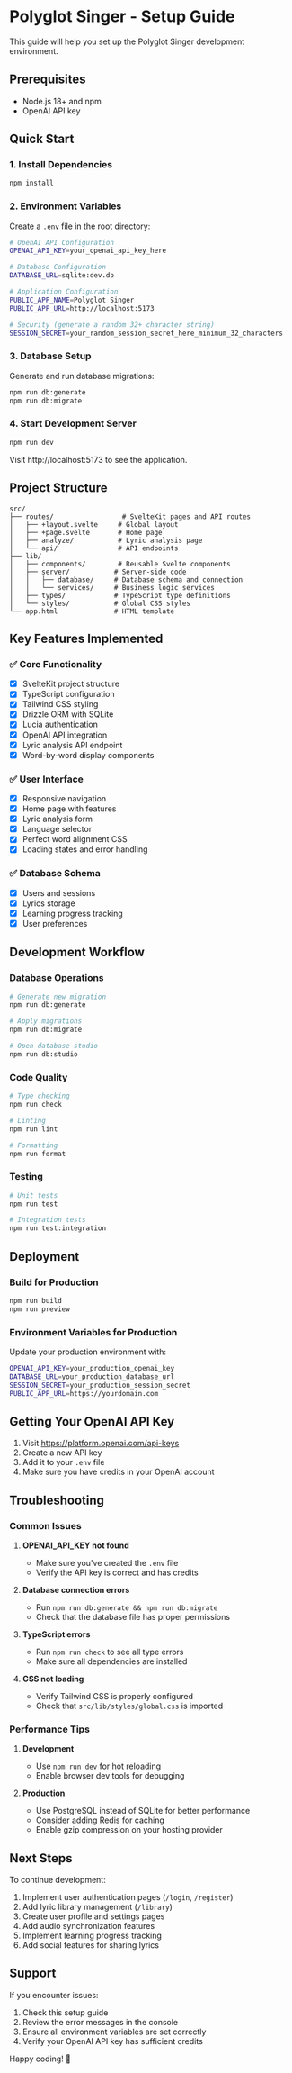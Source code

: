 # Polyglot Singer - Setup Guide

This guide will help you set up the Polyglot Singer development environment.

## Prerequisites

- Node.js 18+ and npm
- OpenAI API key

## Quick Start

### 1. Install Dependencies

```bash
npm install
```

### 2. Environment Variables

Create a `.env` file in the root directory:

```bash
# OpenAI API Configuration
OPENAI_API_KEY=your_openai_api_key_here

# Database Configuration
DATABASE_URL=sqlite:dev.db

# Application Configuration
PUBLIC_APP_NAME=Polyglot Singer
PUBLIC_APP_URL=http://localhost:5173

# Security (generate a random 32+ character string)
SESSION_SECRET=your_random_session_secret_here_minimum_32_characters
```

### 3. Database Setup

Generate and run database migrations:

```bash
npm run db:generate
npm run db:migrate
```

### 4. Start Development Server

```bash
npm run dev
```

Visit http://localhost:5173 to see the application.

## Project Structure

```
src/
├── routes/                 # SvelteKit pages and API routes
│   ├── +layout.svelte     # Global layout
│   ├── +page.svelte       # Home page
│   ├── analyze/           # Lyric analysis page
│   └── api/               # API endpoints
├── lib/
│   ├── components/        # Reusable Svelte components
│   ├── server/           # Server-side code
│   │   ├── database/     # Database schema and connection
│   │   └── services/     # Business logic services
│   ├── types/            # TypeScript type definitions
│   └── styles/           # Global CSS styles
└── app.html              # HTML template
```

## Key Features Implemented

### ✅ Core Functionality
- [x] SvelteKit project structure
- [x] TypeScript configuration
- [x] Tailwind CSS styling
- [x] Drizzle ORM with SQLite
- [x] Lucia authentication
- [x] OpenAI API integration
- [x] Lyric analysis API endpoint
- [x] Word-by-word display components

### ✅ User Interface
- [x] Responsive navigation
- [x] Home page with features
- [x] Lyric analysis form
- [x] Language selector
- [x] Perfect word alignment CSS
- [x] Loading states and error handling

### ✅ Database Schema
- [x] Users and sessions
- [x] Lyrics storage
- [x] Learning progress tracking
- [x] User preferences

## Development Workflow

### Database Operations

```bash
# Generate new migration
npm run db:generate

# Apply migrations
npm run db:migrate

# Open database studio
npm run db:studio
```

### Code Quality

```bash
# Type checking
npm run check

# Linting
npm run lint

# Formatting
npm run format
```

### Testing

```bash
# Unit tests
npm run test

# Integration tests
npm run test:integration
```

## Deployment

### Build for Production

```bash
npm run build
npm run preview
```

### Environment Variables for Production

Update your production environment with:

```bash
OPENAI_API_KEY=your_production_openai_key
DATABASE_URL=your_production_database_url
SESSION_SECRET=your_production_session_secret
PUBLIC_APP_URL=https://yourdomain.com
```

## Getting Your OpenAI API Key

1. Visit https://platform.openai.com/api-keys
2. Create a new API key
3. Add it to your `.env` file
4. Make sure you have credits in your OpenAI account

## Troubleshooting

### Common Issues

1. **OPENAI_API_KEY not found**
   - Make sure you've created the `.env` file
   - Verify the API key is correct and has credits

2. **Database connection errors**
   - Run `npm run db:generate && npm run db:migrate`
   - Check that the database file has proper permissions

3. **TypeScript errors**
   - Run `npm run check` to see all type errors
   - Make sure all dependencies are installed

4. **CSS not loading**
   - Verify Tailwind CSS is properly configured
   - Check that `src/lib/styles/global.css` is imported

### Performance Tips

1. **Development**
   - Use `npm run dev` for hot reloading
   - Enable browser dev tools for debugging

2. **Production**
   - Use PostgreSQL instead of SQLite for better performance
   - Consider adding Redis for caching
   - Enable gzip compression on your hosting provider

## Next Steps

To continue development:

1. Implement user authentication pages (`/login`, `/register`)
2. Add lyric library management (`/library`)
3. Create user profile and settings pages
4. Add audio synchronization features
5. Implement learning progress tracking
6. Add social features for sharing lyrics

## Support

If you encounter issues:

1. Check this setup guide
2. Review the error messages in the console
3. Ensure all environment variables are set correctly
4. Verify your OpenAI API key has sufficient credits

Happy coding! 🎵 